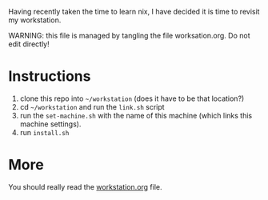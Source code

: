 Having recently taken the time to learn nix, I have decided it is time to revisit my workstation.

WARNING: this file is managed by tangling the file worksation.org. Do not edit directly!

# Instructions

1. clone this repo into `~/workstation` (does it have to be that location?)
2. cd `~/workstation` and run the `link.sh` script
3. run the `set-machine.sh` with the name of this machine (which links this machine settings).
3. run `install.sh`

# More

You should really read the <a href="workstation.org">workstation.org</a> file.
